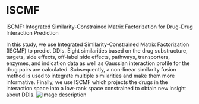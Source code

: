 # ISCMF
ISCMF: Integrated Similarity-Constrained Matrix Factorization for Drug-Drug Interaction Prediction

In this study, we use Integrated Similarity-Constrained Matrix Factorization (ISCMF) to predict DDIs. Eight similarities based on the drug substructure, targets, side effects, off-label side effects, pathways, transporters, enzymes, and indication data as well as Gaussian interaction profile for the drug pairs are calculated. Subsequently, a non-linear similarity fusion method is used to integrate multiple similarities and make them more informative. Finally, we use ISCMF which projects the drugs in the interaction space into a low-rank space constrained to obtain new insight about DDIs.
![Image description](https://github.com/nrohani/ISCMF/abstract.jpg)
